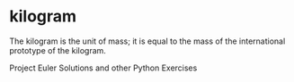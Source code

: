 # kilogram
The kilogram is the unit of mass; it is equal to the mass of the international prototype of the kilogram.

Project Euler Solutions and other Python Exercises
